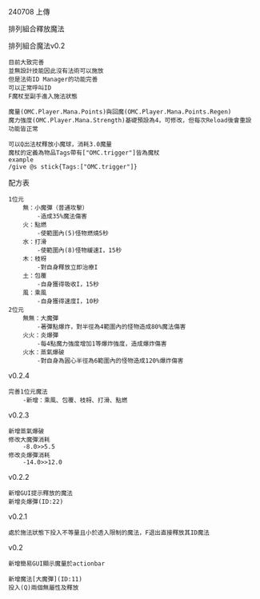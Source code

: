 240708 上傳

排列組合釋放魔法

排列組合魔法v0.2
    
    目前大致完善
    並無設計技能因此沒有法術可以施放
    但是法術ID Manager的功能完善
    可以正常呼叫ID
    F魔杖至副手進入施法狀態
    
    魔量(OMC.Player.Mana.Points)與回魔(OMC.Player.Mana.Points.Regen)
    魔力強度(OMC.Player.Mana.Strength)基礎預設為4，可修改，但每次Reload後會重設
    功能皆正常
        
    可以Q出法杖釋放小魔球，消耗3.0魔量
    魔杖的定義為物品Tags帶有["OMC.trigger"]皆為魔杖
    example
    /give @s stick{Tags:["OMC.trigger"]}

配方表

    1位元
        無：小魔彈（普通攻擊）
            -造成35%魔法傷害
        火：點燃
            -使範圍內(5)怪物燃燒5秒
        水：打滑
            -使範圍內(8)怪物緩速I，15秒
        木：枝枒
            -對自身釋放立即治療I
        土：包覆
            -自身獲得吸收I，15秒
        風：乘風
            -自身獲得速度I，10秒
    2位元
        無無：大魔彈
            -著彈點爆炸，對半徑為4範圍內的怪物造成80%魔法傷害
        火火：炎爆彈
            -每4點魔力強度增加1等爆炸強度，造成爆炸傷害
        火水：蒸氣爆破
            -對自身為圓心半徑為6範圍內的怪物造成120%爆炸傷害
v0.2.4

    完善1位元魔法
        -新增：乘風、包覆、枝枒、打滑、點燃
v0.2.3

    新增蒸氣爆破
    修改大魔彈消耗
        -8.0>>5.5
    修改炎爆彈消耗
        -14.0>>12.0
v0.2.2

    新增GUI提示釋放的魔法
    新增炎爆彈(ID:22)

v0.2.1

    處於施法狀態下投入不等量且小於透入限制的魔法，F退出直接釋放其ID魔法

v0.2

    新增簡易GUI顯示魔量於actionbar

    新增魔法[大魔彈](ID:11)
    投入(Q)兩個無屬性及釋放


